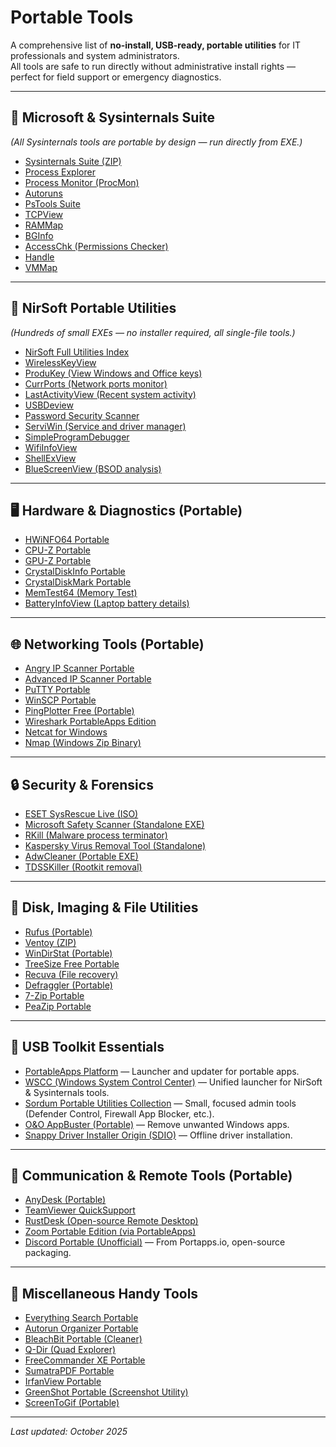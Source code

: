 # Portable Tools

A comprehensive list of **no-install, USB-ready, portable utilities** for IT professionals and system administrators.  
All tools are safe to run directly without administrative install rights — perfect for field support or emergency diagnostics.

---

## 🧰 Microsoft & Sysinternals Suite
*(All Sysinternals tools are portable by design — run directly from EXE.)*
- [Sysinternals Suite (ZIP)](https://download.sysinternals.com/files/SysinternalsSuite.zip)
- [Process Explorer](https://download.sysinternals.com/files/ProcessExplorer.zip)
- [Process Monitor (ProcMon)](https://download.sysinternals.com/files/ProcessMonitor.zip)
- [Autoruns](https://download.sysinternals.com/files/Autoruns.zip)
- [PsTools Suite](https://download.sysinternals.com/files/PSTools.zip)
- [TCPView](https://download.sysinternals.com/files/TCPView.zip)
- [RAMMap](https://download.sysinternals.com/files/RAMMap.zip)
- [BGInfo](https://download.sysinternals.com/files/BgInfo.zip)
- [AccessChk (Permissions Checker)](https://download.sysinternals.com/files/AccessChk.zip)
- [Handle](https://download.sysinternals.com/files/Handle.zip)
- [VMMap](https://download.sysinternals.com/files/VMMap.zip)

---

## 🧩 NirSoft Portable Utilities
*(Hundreds of small EXEs — no installer required, all single-file tools.)*
- [NirSoft Full Utilities Index](https://www.nirsoft.net/utils/)
- [WirelessKeyView](https://www.nirsoft.net/utils/wirelesskeyview.zip)
- [ProduKey (View Windows and Office keys)](https://www.nirsoft.net/utils/produkey.zip)
- [CurrPorts (Network ports monitor)](https://www.nirsoft.net/utils/cports.zip)
- [LastActivityView (Recent system activity)](https://www.nirsoft.net/utils/lastactivityview.zip)
- [USBDeview](https://www.nirsoft.net/utils/usbdeview.zip)
- [Password Security Scanner](https://www.nirsoft.net/utils/password_security_scanner.zip)
- [ServiWin (Service and driver manager)](https://www.nirsoft.net/utils/serviwin.zip)
- [SimpleProgramDebugger](https://www.nirsoft.net/utils/simple_program_debugger.zip)
- [WifiInfoView](https://www.nirsoft.net/utils/wifiinfoview.zip)
- [ShellExView](https://www.nirsoft.net/utils/shexview.zip)
- [BlueScreenView (BSOD analysis)](https://www.nirsoft.net/utils/bluescreenview.zip)

---

## 🖥️ Hardware & Diagnostics (Portable)
- [HWiNFO64 Portable](https://www.hwinfo.com/files/hwi64_800.zip)
- [CPU-Z Portable](https://download.cpuid.com/cpu-z/cpu-z_2.09-en.zip)
- [GPU-Z Portable](https://us1-dl.techpowerup.com/files/GPU-Z.2.59.0.exe)
- [CrystalDiskInfo Portable](https://osdn.net/frs/redir.php?m=gigenet&f=crystaldiskinfo%2F92136%2FCrystalDiskInfo9_2_1.zip)
- [CrystalDiskMark Portable](https://osdn.net/frs/redir.php?m=gigenet&f=crystaldiskmark%2F91810%2FCrystalDiskMark8_0_5.zip)
- [MemTest64 (Memory Test)](https://www.techpowerup.com/memtest64/)
- [BatteryInfoView (Laptop battery details)](https://www.nirsoft.net/utils/batteryinfoview.zip)

---

## 🌐 Networking Tools (Portable)
- [Angry IP Scanner Portable](https://github.com/angryip/ipscan/releases/latest/download/ipscan-win64.zip)
- [Advanced IP Scanner Portable](https://download.advanced-ip-scanner.com/download/Advanced_IP_Scanner_2.5.4594.1.zip)
- [PuTTY Portable](https://the.earth.li/~sgtatham/putty/latest/w64/putty.exe)
- [WinSCP Portable](https://winscp.net/download/WinSCP-6.3.3-Portable.zip)
- [PingPlotter Free (Portable)](https://www.pingplotter.com/downloads/pngplt_free.zip)
- [Wireshark PortableApps Edition](https://portableapps.com/apps/internet/wireshark_portable)
- [Netcat for Windows](https://eternallybored.org/misc/netcat/netcat-win32-1.12.zip)
- [Nmap (Windows Zip Binary)](https://nmap.org/dist/nmap-7.95-win32.zip)

---

## 🔒 Security & Forensics
- [ESET SysRescue Live (ISO)](https://download.eset.com/com/eset/tools/recovery/rescue_cd/latest/eset_sysrescue_live_enu.iso)
- [Microsoft Safety Scanner (Standalone EXE)](https://go.microsoft.com/fwlink/?LinkId=212732)
- [RKill (Malware process terminator)](https://www.bleepingcomputer.com/download/rkill/dl/10/)
- [Kaspersky Virus Removal Tool (Standalone)](https://devbuilds.s.kaspersky-labs.com/devbuilds/KVRT/latest/full/KVRT.exe)
- [AdwCleaner (Portable EXE)](https://downloads.malwarebytes.com/file/adwcleaner)
- [TDSSKiller (Rootkit removal)](https://devbuilds.s.kaspersky-labs.com/devbuilds/TDSSKiller/TDSSKiller.exe)

---

## 💾 Disk, Imaging & File Utilities
- [Rufus (Portable)](https://github.com/pbatard/rufus/releases/latest/download/rufus-4.5.exe)
- [Ventoy (ZIP)](https://github.com/ventoy/Ventoy/releases/latest/download/ventoy-1.0.99-windows.zip)
- [WinDirStat (Portable)](https://portableapps.com/apps/utilities/windirstat_portable)
- [TreeSize Free Portable](https://portableapps.com/apps/utilities/treesize_free_portable)
- [Recuva (File recovery)](https://download.ccleaner.com/rcsetup153.exe)
- [Defraggler (Portable)](https://download.ccleaner.com/dfsetup222.exe)
- [7-Zip Portable](https://portableapps.com/apps/utilities/7-zip_portable)
- [PeaZip Portable](https://github.com/peazip/PeaZip/releases/latest/download/peazip_portable-9.8.0.WIN64.zip)

---

## 🧰 USB Toolkit Essentials
- [PortableApps Platform](https://portableapps.com/download) — Launcher and updater for portable apps.
- [WSCC (Windows System Control Center)](https://www.kls-soft.com/wscc/downloads/wscc_portable.zip) — Unified launcher for NirSoft & Sysinternals tools.
- [Sordum Portable Utilities Collection](https://www.sordum.org/downloads/?st-defender-control) — Small, focused admin tools (Defender Control, Firewall App Blocker, etc.).
- [O&O AppBuster (Portable)](https://dl5.oo-software.com/files/oosab10/OOSAB10Portable.zip) — Remove unwanted Windows apps.
- [Snappy Driver Installer Origin (SDIO)](https://www.glenn.delahoy.com/snappy-driver-installer-origin/) — Offline driver installation.

---

## 💬 Communication & Remote Tools (Portable)
- [AnyDesk (Portable)](https://download.anydesk.com/AnyDesk.exe)
- [TeamViewer QuickSupport](https://download.teamviewer.com/download/TeamViewerQS.exe)
- [RustDesk (Open-source Remote Desktop)](https://github.com/rustdesk/rustdesk/releases/latest/download/rustdesk-1.3.2-x86_64.exe)
- [Zoom Portable Edition (via PortableApps)](https://portableapps.com/apps/internet/zoom-portable)
- [Discord Portable (Unofficial)](https://github.com/portapps/discord-portable/releases) — From Portapps.io, open-source packaging.

---

## 🧩 Miscellaneous Handy Tools
- [Everything Search Portable](https://portableapps.com/apps/utilities/everything_portable)
- [Autorun Organizer Portable](https://www.chemtable.com/downloads/autorun-organizer-portable.zip)
- [BleachBit Portable (Cleaner)](https://download.bleachbit.org/BleachBit-4.6.0-portable.zip)
- [Q-Dir (Quad Explorer)](https://www.softwareok.com/Download/Q-Dir_Portable.zip)
- [FreeCommander XE Portable](https://freecommander.com/downloads/FreeCommanderXE_portable.zip)
- [SumatraPDF Portable](https://portableapps.com/apps/office/sumatra_pdf_portable)
- [IrfanView Portable](https://portableapps.com/apps/graphics_pictures/irfanview_portable)
- [GreenShot Portable (Screenshot Utility)](https://getgreenshot.org/releases/Greenshot-INSTALLER-RELEASE.zip)
- [ScreenToGif (Portable)](https://github.com/NickeManarin/ScreenToGif/releases/latest/download/ScreenToGif.2.39.1.Portable.x64.zip)

---

*Last updated: October 2025*
